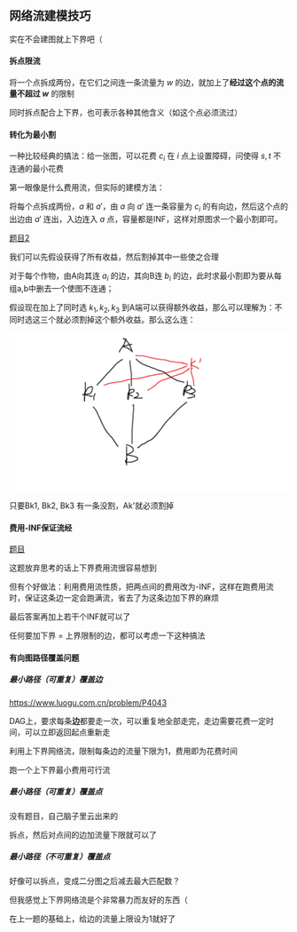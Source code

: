 ## 网络流建模技巧

实在不会建图就上下界吧（

#### 拆点限流

将一个点拆成两份，在它们之间连一条流量为 $w$ 的边，就加上了**经过这个点的流量不超过 $w$** 的限制

同时拆点配合上下界，也可表示各种其他含义（如这个点必须流过）

#### 转化为最小割

一种比较经典的搞法：给一张图，可以花费 $c_i$ 在 $i$ 点上设置障碍，问使得 $s,t$ 不连通的最小花费

第一眼像是什么费用流，但实际的建模方法：

将每个点拆成两份，$a$ 和 $a'$，由 $a$ 向 $a'$ 连一条容量为 $c_i$ 的有向边，然后这个点的出边由 $a'$ 连出，入边连入 $a$ 点，容量都是INF，这样对原图求一个最小割即可。

[题目2](https://www.luogu.com.cn/problem/P1361)

我们可以先假设获得了所有收益，然后割掉其中一些使之合理

对于每个作物，由A向其连 $a_i$ 的边，其向B连 $b_i$ 的边，此时求最小割即为要从每组a,b中删去一个使图不连通；

假设现在加上了同时选 $k_1,k_2,k_3$ 到A端可以获得额外收益，那么可以理解为：不同时选这三个就必须割掉这个额外收益。那么这么连：

![](pic/1.png)

只要Bk1, Bk2, Bk3 有一条没割，Ak'就必须割掉

#### 费用-INF保证流经

[题目](https://www.luogu.com.cn/problem/P4553)

这题放弃思考的话上下界费用流很容易想到

但有个好做法：利用费用流性质，把两点间的费用改为-INF，这样在跑费用流时，保证这条边一定会跑满流，省去了为这条边加下界的麻烦

最后答案再加上若干个INF就可以了

任何要加下界 = 上界限制的边，都可以考虑一下这种搞法

#### 有向图路径覆盖问题

##### 最小路径（可重复）覆盖边

https://www.luogu.com.cn/problem/P4043

DAG上，要求每条**边**都要走一次，可以重复地全部走完，走边需要花费一定时间，可以立即返回起点重新走

利用上下界网络流，限制每条边的流量下限为1，费用即为花费时间

跑一个上下界最小费用可行流

##### 最小路径（可重复）覆盖点

没有题目，自己脑子里云出来的

拆点，然后对点间的边加流量下限就可以了

##### 最小路径（不可重复）覆盖点

好像可以拆点，变成二分图之后减去最大匹配数？

但我感觉上下界网络流是个非常暴力而友好的东西（

在上一题的基础上，给边的流量上限设为1就好了
